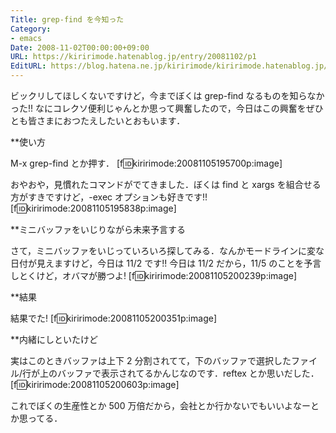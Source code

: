 ```yaml
---
Title: grep-find を今知った
Category:
- emacs
Date: 2008-11-02T00:00:00+09:00
URL: https://kiririmode.hatenablog.jp/entry/20081102/p1
EditURL: https://blog.hatena.ne.jp/kiririmode/kiririmode.hatenablog.jp/atom/entry/8454420450078213939
---
```



ビックリしてほしくないですけど，今までぼくは grep-find なるものを知らなかった!! なにコレクソ便利じゃんとか思って興奮したので，今日はこの興奮をぜひとも皆さまにおつたえしたいとおもいます．

**使い方

M-x grep-find とか押す．
[f:id:kiririmode:20081105195700p:image]


おやおや，見慣れたコマンドがでてきました．ぼくは find と xargs を組合せる方がすきですけど，-exec オプションも好きです!!
[f:id:kiririmode:20081105195838p:image]

**ミニバッファをいじりながら未来予言する

さて，ミニバッファをいじっていろいろ探してみる．なんかモードラインに変な日付が見えますけど，今日は 11/2 です!!
今日は 11/2 だから，11/5 のことを予言しとくけど，オバマが勝つよ!
[f:id:kiririmode:20081105200239p:image]

**結果

結果でた!
[f:id:kiririmode:20081105200351p:image]

**内緒にしといたけど

実はこのときバッファは上下 2 分割されてて，下のバッファで選択したファイル/行が上のバッファで表示されてるかんじなのです．reftex とか思いだした．
[f:id:kiririmode:20081105200603p:image]


これでぼくの生産性とか 500 万倍だから，会社とか行かないでもいいよなーとか思ってる．
